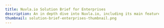 ```yaml
---
title: Nuvla.io Solution Brief for Enterprises
description: An in depth dive into Nuvla.io, including its main features such as the platform, the marketplace and the edge software
thumbnail: solution-brief-enterprises-thumbnail.png
---
```


<script charset="utf-8" type="text/javascript" src="//js.hsforms.net/forms/embed/v2.js"></script>
<script>
  hbspt.forms.create({
    region: "na1",
    portalId: "475360",
    formId: "4b3b8b2f-a34e-4649-b3e6-816b5a9e23c7"
  });
</script>

